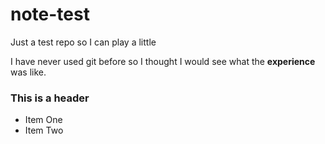 note-test
=========

Just a test repo so I can play a little

I have never used git before so I thought I would see what the **experience** was like.

### This is a header

* Item One
* Item Two
